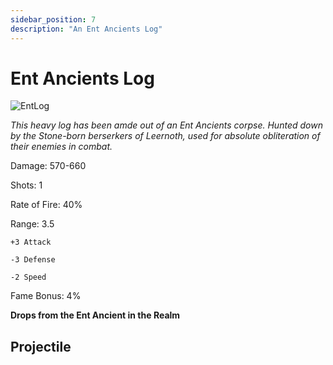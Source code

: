 ```yaml
---
sidebar_position: 7
description: "An Ent Ancients Log"
---
```


# Ent Ancients Log

![EntLog](http://i.imgur.com/1BogvcE.png)

<i>This heavy log has been amde out of an Ent Ancients corpse. Hunted down by the Stone-born berserkers of Leernoth, used for absolute obliteration of their enemies in combat.</i>

Damage: 570-660

Shots: 1

Rate of Fire: 40% 

Range: 3.5

    +3 Attack
    
    -3 Defense
    
    -2 Speed

Fame Bonus: 4%

**Drops from the Ent Ancient in the Realm**

## Projectile

